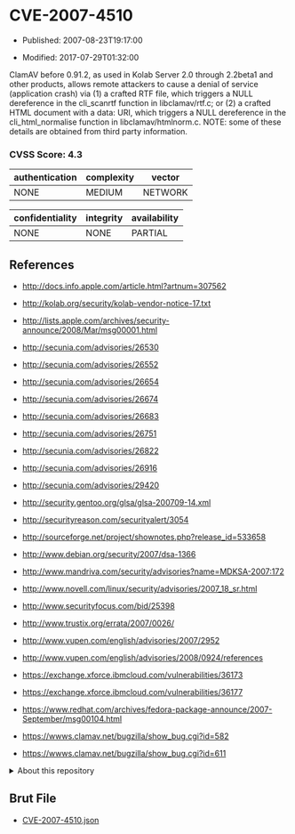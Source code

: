 # CVE-2007-4510

- Published: 2007-08-23T19:17:00

- Modified: 2017-07-29T01:32:00

ClamAV before 0.91.2, as used in Kolab Server 2.0 through 2.2beta1 and other products, allows remote attackers to cause a denial of service (application crash) via (1) a crafted RTF file, which triggers a NULL dereference in the cli_scanrtf function in libclamav/rtf.c; or (2) a crafted HTML document with a data: URI, which triggers a NULL dereference in the cli_html_normalise function in libclamav/htmlnorm.c.  NOTE: some of these details are obtained from third party information.

### CVSS Score: **4.3**

| authentication | complexity | vector |
| --- | --- | --- |
| NONE | MEDIUM | NETWORK |

| confidentiality | integrity | availability |
| --- | --- | --- |
| NONE | NONE | PARTIAL |

## References

* http://docs.info.apple.com/article.html?artnum=307562

* http://kolab.org/security/kolab-vendor-notice-17.txt

* http://lists.apple.com/archives/security-announce/2008/Mar/msg00001.html

* http://secunia.com/advisories/26530

* http://secunia.com/advisories/26552

* http://secunia.com/advisories/26654

* http://secunia.com/advisories/26674

* http://secunia.com/advisories/26683

* http://secunia.com/advisories/26751

* http://secunia.com/advisories/26822

* http://secunia.com/advisories/26916

* http://secunia.com/advisories/29420

* http://security.gentoo.org/glsa/glsa-200709-14.xml

* http://securityreason.com/securityalert/3054

* http://sourceforge.net/project/shownotes.php?release_id=533658

* http://www.debian.org/security/2007/dsa-1366

* http://www.mandriva.com/security/advisories?name=MDKSA-2007:172

* http://www.novell.com/linux/security/advisories/2007_18_sr.html

* http://www.securityfocus.com/bid/25398

* http://www.trustix.org/errata/2007/0026/

* http://www.vupen.com/english/advisories/2007/2952

* http://www.vupen.com/english/advisories/2008/0924/references

* https://exchange.xforce.ibmcloud.com/vulnerabilities/36173

* https://exchange.xforce.ibmcloud.com/vulnerabilities/36177

* https://www.redhat.com/archives/fedora-package-announce/2007-September/msg00104.html

* https://wwws.clamav.net/bugzilla/show_bug.cgi?id=582

* https://wwws.clamav.net/bugzilla/show_bug.cgi?id=611

<details>
<summary>About this repository</summary> 

  This repository is part of the project [Live Hack CVE](https://github.com/Live-Hack-CVE). Main website can be found [www.live-hack.org](https://www.live-hack.org) 
  
  Made by [Sn0wAlice](https://github.com/Sn0wAlice) for the people that care about security and need to have a feed of the latest CVEs. Hope you enjoy it, don't forget to star the repo and follow me on [Twitter](https://twitter.com/Sn0wAlice) and [Github](https://github.com/Sn0wAlice). And that is my [personnal website](https://www.alice-snow.me/)

  - [Home Page](https://github.com/Live-Hack-CVE)
  - [Framework](https://github.com/Live-Hack-CVE/cve-framework)
  - [CVE database](https://github.com/Live-Hack-CVE/full_database)
  - [Changelog](https://github.com/Live-Hack-CVE/Changelog)
</details>

## Brut File

* [CVE-2007-4510.json](https://raw.githubusercontent.com/Live-Hack-CVE/full_database/main/cves/2007/CVE-2007-4510.json)

